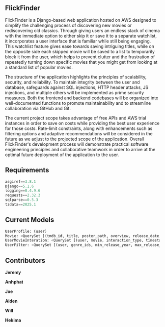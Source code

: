 ## FlickFinder

FlickFinder is a Django-based web application hosted on AWS designed to simplify the challenging process of discovering new movies or rediscovering old classics. Through giving users an endless stack of cinema with the immediate option to either skip it or save it to a separate watchlist, it incorporates a user interface that is familiar while still being engaging. This watchlist feature gives ease towards saving intriguing titles, while on the opposite side each skipped movie will be saved to a list to temporarily block it from the user, which helps to prevent clutter and the frustration of repeatedly turning down specific movies that you might get from looking at a standard list of popular movies. 

The structure of the application highlights the principles of scalability, security, and reliability. To maintain integrity between the user and database, safeguards against SQL injections, HTTP header attacks, JS injections, and multiple others will be implemented as prime security measures. Both the frontend and backend codebases will be organized into well-documented functions to promote maintainability and to streamline collaboration via GitHub and Git.  

The current project scope takes advantage of free APIs and AWS trial instances in order to save on costs while providing the best user experience for those costs. Rate-limit constraints, along with enhancements such as filtering options and adaptive recommendations will be considered in the future as we adjust to the projected scope of the application. Overall FlickFinder's development process will demonstrate practical software engineering principles and collaborative teamwork in order to arrive at the optimal future deployment of the application to the user. 

## Requirements

```python
asgiref==3.8.1
Django==5.1.6
logging==0.4.9.6
requests==2.32.3
sqlparse==0.5.3
tzdata==2025.1
```

## Current Models

```python
UserProfile: (user)
Movie: <QuerySet [(tmdb_id, title, poster_path, overview, release_date, vote_average, vote_count, genres)>
UserMovieInteration: <QuerySet [(user, movie, interaction_type, timestamp)>
UserFilter: <QuerySet [(user, genre_ids, min_release_year, max_release_year, min_rating)]>
```

## Contributors

**Jeremy**

**Anhphat**

**Joe**

**Aiden**

**Will**

**Hekima**